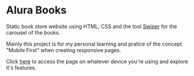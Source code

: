 # Alura Books

Static book store website using HTML, CSS and the tool [Swiper](https://swiperjs.com) for the carousel of the books.

Mainly this project is for my personal learning and pratice of the concept "Mobile First" when creating responsive pages.

Click [here](https://jorgeed13.github.io/alura-books/) to access the page on whatever device you're using and explore it's features.
